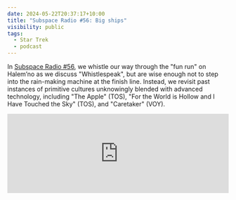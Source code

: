 ```yaml
---
date: 2024-05-22T20:37:17+10:00
title: "Subspace Radio #56: Big ships"
visibility: public
tags:
  - Star Trek
  - podcast
---
```


In [Subspace Radio #56](https://www.subspace.fm/episodes/episode-56-big-ships-dis-5x07-erigah), we whistle our way through the "fun run" on Halem’no as we discuss "Whistlespeak", but are wise enough not to step into the rain-making machine at the finish line. Instead, we revisit past instances of primitive cultures unknowingly blended with advanced technology, including "The Apple" (TOS), "For the World is Hollow and I Have Touched the Sky" (TOS), and "Caretaker" (VOY).

<iframe width="100%" height="180" frameborder="no" scrolling="no" seamless="" src="https://share.transistor.fm/e/ec0b810a"></iframe>
